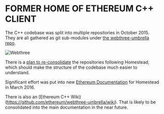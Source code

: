 # FORMER HOME OF ETHEREUM C++ CLIENT

The C++ codebase was split into multiple repositories in October 2015.  They are all gathered as git sub-modules under [the webthree-umbrella repo](https://github.com/ethereum/webthree-umbrella/).

![Webthree](http://doublethinkco.github.io/webthree-umbrella-cross/images/dependency_graph.svg)

There is a [plan to re-consolidate]([https://github.com/ethereum/webthree-umbrella/issues/251) the repositories following Homestead, which should make the structure of the codebase much easier to understand.

Significant effort was put into new [Ethereum Documentation](http://docs.ethereum.org/) for Homestead in March 2016.

There is also an [Ethereum C++ Wiki)(https://github.com/ethereum/webthree-umbrella/wiki).  That is likely to be consolidated into the main documentation in the near future.
